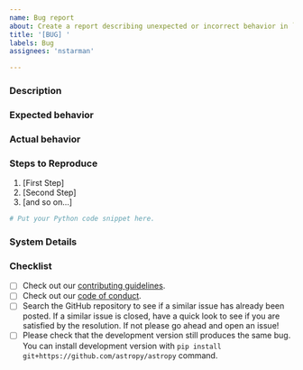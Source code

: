 ```yaml
---
name: Bug report
about: Create a report describing unexpected or incorrect behavior in `utilipy`.
title: '[BUG] '
labels: Bug
assignees: 'nstarman'

---
```


### Description
<!-- Provide a general description of the bug. -->

### Expected behavior
<!-- What did you expect to happen. -->

### Actual behavior
<!-- What actually happened. -->
<!-- Was the output confusing or poorly described? -->

### Steps to Reproduce
<!-- Ideally a code example could be provided so we can run it ourselves. -->
<!-- If you are pasting code, use triple backticks (```) around
your code snippet. -->
<!-- If necessary, sanitize your screen output to be pasted so you do not
reveal secrets like tokens and passwords. -->

1.  [First Step]
2.  [Second Step]
3.  [and so on...]

```python
# Put your Python code snippet here.
```

### System Details
<!-- Even if you do not think this is necessary, it is useful information for the maintainers.
Please run the following snippet and paste the output below:
import platform; print(platform.platform())
import sys; print("Python", sys.version)
import astropy; print("astropy", astropy.__version__)
import astroquery; print("astroquery", astroquery.__version__)
import matplotlib; print("Matplotlib", matplotlib.__version__)
import numpy; print("Numpy", numpy.__version__)
import scipy; print("Scipy", scipy.__version__)
-->

### Checklist

- [ ]  Check out our [contributing guidelines](https://github.com/astropy/astropy/blob/master/CONTRIBUTING.md).
- [ ]  Check out our [code of conduct](https://github.com/astropy/astropy/blob/master/CODE_OF_CONDUCT.md).
- [ ]  Search the GitHub repository to see if a similar issue has already been posted. If a similar issue is closed, have a quick look to see if you are satisfied by the resolution. If not please go ahead and open an issue!
- [ ]  Please check that the development version still produces the same bug. You can install development version with ``pip install git+https://github.com/astropy/astropy`` command.
